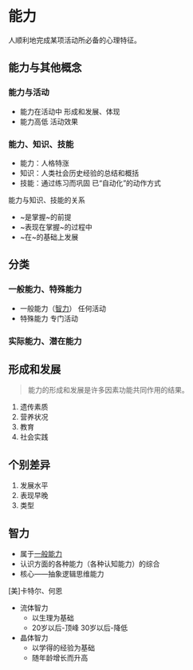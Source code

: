 # 能力

<!-- !define/能力! -->
人顺利地完成某项活动所必备的心理特征。
<!-- !END/define! -->

## 能力与其他概念

### 能力与活动

- 能力在活动中 形成和发展、体现
- 能力高低 活动效果

### 能力、知识、技能

- 能力：人格特涨
- 知识：人类社会历史经验的总结和概括
- 技能：通过练习而巩固 已“自动化”的动作方式

能力与知识、技能的关系
- ~是掌握~的前提
- ~表现在掌握~的过程中
- ~在~的基础上发展

## 分类

### 一般能力、特殊能力

- 一般能力（[智力](#智力)） 任何活动
- 特殊能力 专门活动

### 实际能力、潜在能力


## 形成和发展

> 能力的形成和发展是许多因素功能共同作用的结果。

1. 遗传素质
2. 营养状况
3. 教育
4. 社会实践

## 个别差异

1. 发展水平
2. 表现早晚
3. 类型

## 智力

<!-- !define/智力! -->
- 属于[一般能力](#一般能力、特殊能力)
- 认识方面的各种能力（各种认知能力）的综合
- 核心——抽象逻辑思维能力
<!-- !END/define! -->


[美]卡特尔、何恩
- 流体智力
    - 以生理为基础
    - 20岁以后-顶峰 30岁以后-降低
- 晶体智力
    - 以学得的经验为基础
    - 随年龄增长而升高

